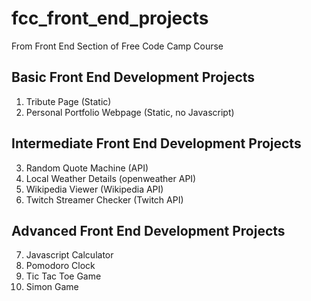 # fcc_front_end_projects
From Front End Section of Free Code Camp Course

## Basic Front End Development Projects

1. Tribute Page (Static)
2. Personal Portfolio Webpage (Static, no Javascript)

 ## Intermediate Front End Development Projects

3. Random Quote Machine (API)
4. Local Weather Details (openweather API)
5. Wikipedia Viewer (Wikipedia API)
6. Twitch Streamer Checker (Twitch API)

 ## Advanced Front End Development Projects

7. Javascript Calculator
8. Pomodoro Clock
9. Tic Tac Toe Game
10. Simon Game
